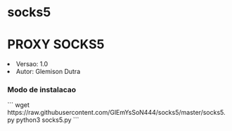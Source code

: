 # socks5
<h1> PROXY SOCKS5 </h1>
<li> Versao: 1.0 </li>
<li> Autor: Glemison Dutra </li>

<h3> Modo de instalacao </h3>
```
  wget https://raw.githubusercontent.com/GlEmYsSoN444/socks5/master/socks5.py
  python3 socks5.py
```
